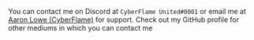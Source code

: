 You can contact me on Discord at `CyberFlame United#0001` or email me at [Aaron Lowe (CyberFlame)](mailto:cyberflameu@gmail.com?subject=[Support]%20) for support. Check out my GitHub profile for other mediums in which you can contact me
